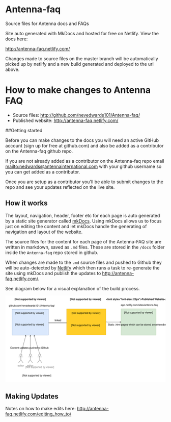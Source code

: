 # Antenna-faq
Source files for Antenna docs and FAQs


Site auto generated with MkDocs and hosted for free on Netlify.
View the docs here:

<http://antenna-faq.netlify.com/>

Changes made to source files on the master branch will be automatically picked up by netlify and a new build generated and deployed to the url above.



# How to make changes to Antenna FAQ

- Source files: <http://github.com/nevedwards101/Antenna-faq/>
- Published website:  <http://antenna-faq.netlify.com/>

##Getting started

Before you can make changes to the docs you will need an active GitHub account (sign up for free at github.com) and also be added as a contributor on the Antenna-faq github repo. 

If you are not already added as a contributor on the Antenna-faq repo email <mailto:nedwards@antennainternational.com> with your github username so you can get added as a contributor.

Once you are setup as a contributor you'll be able to submit changes to the repo and see your updates reflected on the live site. 

## How it works


The layout, navigation, header, footer etc for each page is auto generated by a static site generator called [mkDocs](www.mkdocs.org/). Using mkDocs allows us to focus just on editing the content and let mkDocs handle the generating of navigation and layout of the website.

The source files for the content for each page of the Antenna-FAQ site are written in markdown, saved as `.md` files. 
These are stored in the `/docs` folder inside the `Antenna-faq` repo stored in github.

When changes are made to the `.md` source files and pushed to Github they will be auto-detected by [Netlify](https://www.netlify.com/) which then runs a task to re-generate the site using mkDocs and publish the updates to http://antenna-faq.netlify.com/.

See diagram below for a visual explanation of the build process.

![Antenna FAQ Overview](docs/images/antenna-faq-overview.svg)


## Making Updates

Notes on how to make edits here: <http://antenna-faq.netlify.com/editing_how_to/>

